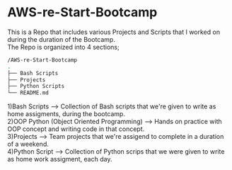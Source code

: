 # AWS-re-Start-Bootcamp
This is a Repo that includes various Projects and Scripts that I worked on during the duration of the Bootcamp. \
The Repo is organized into 4 sections;

```bash
/AWS-re-Start-Bootcamp
.
├── Bash Scripts
├── Projects
├── Python Scripts
└── README.md
```
1)Bash Scripts --> Collection of Bash scripts that we're given to write as home assigments, during the bootcamp. \
2)OOP Python (Object Oriented Programming) --> Hands on practice with OOP concept and writing code in that concept. \
3)Projects --> Team projects that we're assigend to complete in a duration of a weekend. \
4)Python Script --> Collection of Python scrips that we were given to write as home work assigment, each day.

